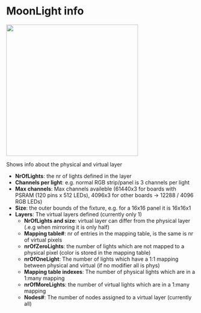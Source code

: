 # MoonLight info

<img width="350" src="https://github.com/user-attachments/assets/f0023a22-ed53-43f6-98bf-6a0869b59db1" />

Shows info about the physical and virtual layer

* **NrOfLights**: the nr of lights defined in the layer
* **Channels per light**: e.g. normal RGB strip/panel is 3 channels per light
* **Max channels**: Max channels availeble (61440x3 for boards with PSRAM (120 pins x 512 LEDs), 4096x3 for other boards -> 12288 / 4096 RGB LEDs)
* **Size**: the outer bounds of the fixture, e.g. for a 16x16 panel it is 16x16x1
* **Layers**: The virtual layers defined (currently only 1)
    * **NrOfLights and size**: virtual layer can differ from the physical layer (.e.g when mirroring it is only half)
    * **Mapping table#**: nr of entries in the mapping table, is the same is nr of virtual pixels
    * **nrOfZeroLights**: the number of lights which are not mapped to a physical pixel (color is stored in the mapping table)
    * **nrOfOneLight**: The number of lights which have a 1:1 mapping between physical and virtual (if no modifier all is phys)
    * **Mapping table indexes**: The number of physical lights which are in a 1:many mapping
    * **nrOfMoreLights**: the number of virtual lights which are in a 1:many mapping
    * **Nodes#**: The number of nodes assigned to a virtual layer (currently all)
